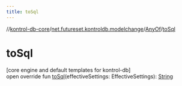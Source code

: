 ```yaml
---
title: toSql
---
```

//[kontrol-db-core](../../../index.html)/[net.futureset.kontroldb.modelchange](../index.html)/[AnyOf](index.html)/[toSql](to-sql.html)



# toSql



[core engine and default templates for kontrol-db]\
open override fun [toSql](to-sql.html)(effectiveSettings: EffectiveSettings): [String](https://kotlinlang.org/api/latest/jvm/stdlib/kotlin/-string/index.html)




